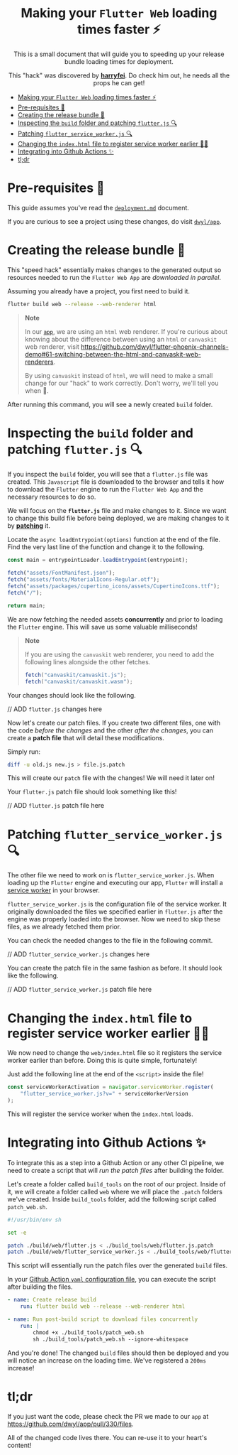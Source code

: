 <div align="center">

# Making your `Flutter Web` loading times faster ⚡️

This is a small document
that will guide you 
to speeding up your release bundle loading times
for deployment. 

This "hack" was discovered by 
[**harryfei**](https://github.com/harryfei).
Do check him out, he needs all the props he can get!

</div>

- [Making your `Flutter Web` loading times faster ⚡️](#making-your-flutter-web-loading-times-faster-️)
- [Pre-requisites 📝](#pre-requisites-)
- [Creating the release bundle 🧱](#creating-the-release-bundle-)
- [Inspecting the `build` folder and patching `flutter.js` 🔍](#inspecting-the-build-folder-and-patching-flutterjs-)
- [Patching `flutter_service_worker.js` 🔍](#patching-flutter_service_workerjs-)
- [Changing the `index.html` file to register service worker earlier 🏃‍♂️](#changing-the-indexhtml-file-to-register-service-worker-earlier-️)
- [Integrating into Github Actions ✨](#integrating-into-github-actions-)
- [tl;dr](#tldr)


# Pre-requisites 📝

This guide assumes you've read
the [`deployment.md`](../deployment.md) document.

If you are curious to see a project
using these changes,
do visit [`dwyl/app`](https://github.com/dwyl/app).


# Creating the release bundle 🧱

This "speed hack" essentially makes changes
to the generated output
so resources needed to run the `Flutter Web App`
are *downloaded in parallel*.

Assuming you already have a project,
you first need to build it.

```sh
flutter build web --release --web-renderer html
```

> **Note**
>
> In our [`app`](https://github.com/dwyl/app),
> we are using an `html` web renderer.
> If you're curious about knowing about the difference
> between using an `html` or `canvaskit` web renderer,
> visit https://github.com/dwyl/flutter-phoenix-channels-demo#61-switching-between-the-html-and-canvaskit-web-renderers.
>
> By using `canvaskit` instead of `html`,
> we will need to make a small change for our "hack" to work correctly.
> Don't worry, we'll tell you when 🙂.

After running this command,
you will see a newly created `build` folder.


# Inspecting the `build` folder and patching `flutter.js` 🔍

If you inspect the `build` folder,
you will see that a `flutter.js` file was created.
This `Javascript` file is downloaded to the browser
and tells it how to download the `Flutter` engine to run the `Flutter Web App`
and the necessary resources to do so.

We will focus on the **`flutter.js`** file 
and make changes to it.
Since we want to change this build file
before being deployed,
we are making changes to it
by [**patching**](https://www.tutorialspoint.com/unix_commands/patch.htm) it.

Locate the `async loadEntrypoint(options)` function
at the end of the file.
Find the very last line of the function
and change it to the following.

```js
const main = entrypointLoader.loadEntrypoint(entrypoint);
  
fetch("assets/FontManifest.json");
fetch("assets/fonts/MaterialIcons-Regular.otf");
fetch("assets/packages/cupertino_icons/assets/CupertinoIcons.ttf");
fetch("/");

return main;
```

We are now fetching the needed assets **concurrently**
and prior to loading the `Flutter` engine.
This will save us some valuable milliseconds!

> **Note**
>
> If you are using the `canvaskit` web renderer,
> you need to add the following lines
> alongside the other fetches.
>
> ```js
> fetch("canvaskit/canvaskit.js");
> fetch("canvaskit/canvaskit.wasm");
> ```

Your changes should look like the following.

// ADD `flutter.js` changes here

Now let's create our patch files.
If you create two different files,
one with the code *before the changes*
and the other *after the changes*,
you can create a **patch file**
that will detail these modifications.

Simply run:

```sh
diff -u old.js new.js > file.js.patch
```

This will create our `patch` file with the changes!
We will need it later on!

Your `flutter.js` patch file should look something like this!

// ADD `flutter.js` patch file here


# Patching `flutter_service_worker.js` 🔍

The other file we need to work on is `flutter_service_worker.js`.
When loading up the `Flutter` engine and executing our app,
`Flutter` will install a 
[service worker](https://web.dev/learn/pwa/service-workers/) in your browser.

`flutter_service_worker.js` is the configuration file of the service worker.
It originally downloaded the files we specified earlier in `flutter.js`
after the engine was properly loaded into the browser.
Now we need to skip these files, as we already fetched them prior.

You can check
the needed changes to the file
in the following commit.

// ADD `flutter_service_worker.js` changes here

You can create the patch file in the same fashion as before.
It should look like the following.

// ADD `flutter_service_worker.js` patch file here


# Changing the `index.html` file to register service worker earlier 🏃‍♂️

We now need to change the `web/index.html` file
so it registers the service worker earlier than before.
Doing this is quite simple, fortunately!

Just add the following line 
at the end of the `<script>` inside the file!

```js
const serviceWorkerActivation = navigator.serviceWorker.register(
    "flutter_service_worker.js?v=" + serviceWorkerVersion
);
```

This will register the service worker
when the `index.html` loads.


# Integrating into Github Actions ✨

To integrate this as a step into a Github Action
or any other CI pipeline,
we need to create a script 
that will *run the patch files* after building the folder.

Let's create a folder called `build_tools`
on the root of our project.
Inside of it, we will create a folder called `web`
where we will place the `.patch` folders we've created.
Inside `build_tools` folder,
add the following script called `patch_web.sh`.

```sh
#!/usr/bin/env sh

set -e

patch ./build/web/flutter.js < ./build_tools/web/flutter.js.patch
patch ./build/web/flutter_service_worker.js < ./build_tools/web/flutter_service_worker.js.patch
```

This script will essentially run the patch files
over the generated `build` files.

In your 
[Github Action `yaml` configuration file](https://docs.github.com/en/actions/using-workflows/workflow-syntax-for-github-actions),
you can execute the script after building the files.

```yaml
- name: Create release build
    run: flutter build web --release --web-renderer html

- name: Run post-build script to download files concurrently
    run: | 
        chmod +x ./build_tools/patch_web.sh
        sh ./build_tools/patch_web.sh --ignore-whitespace
```

And you're done!
The changed `build` files
should then be deployed
and you will notice an increase on the loading time.
We've registered a `200ms` increase!


# tl;dr 

If you just want the code,
please check the PR we made to our `app`
at https://github.com/dwyl/app/pull/330/files.

All of the changed code lives there.
You can re-use it to your heart's content! 
